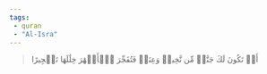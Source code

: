 ```yaml
---
tags: 
 - quran 
 - "Al-Isra"
---
```


> أَوۡ تَكُونَ لَكَ جَنَّةٞ مِّن نَّخِيلٖ وَعِنَبٖ فَتُفَجِّرَ ٱلۡأَنۡهَٰرَ خِلَٰلَهَا تَفۡجِيرًا
